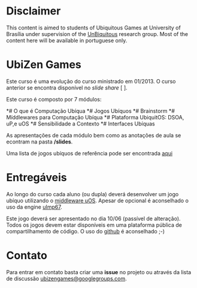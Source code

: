 Disclaimer
==========
This content is aimed to students of Ubiquitous Games at University of Brasília under supervision of the [UnBiquitous](www.unbiquitous.org) research group. Most of the content here will be available in portuguese only.


UbiZen Games
==========

Este curso é uma evolução do curso ministrado em 01/2013.
O curso anterior se encontra disponível no *slide share* [  ].

Este curso é composto por 7 módulos:

*# O que é Computação Ubíqua
*# Jogos Ubíquos
*# Brainstorm
*# Míddlewares para Computação Ubíqua
*# Plataforma UbiquitOS: DSOA, uP,e uOS
*# Sensibilidade a Contexto
*# Interfaces Ubíquas

As apresentações de cada módulo bem como as anotações de aula se econtram na pasta **/slides**.

Uma lista de jogos ubíquos de referência pode ser encontrada [aqui](https://github.com/nuk/ubizen_games/wiki/List-of-ubigames)

Entregáveis
===========

Ao longo do curso cada aluno (ou dupla) deverá desenvolver um jogo ubíquo utilizando o [middleware uOS](https://github.com/UnBiquitous/). Apesar de opcional é aconselhado o uso da engine [uImp67](https://github.com/matheuscscp/uImp67).

Este jogo deverá ser apresentado no dia 10/06 (passível de alteração).
Todos os jogos devem estar disponíveis em uma plataforma pública de compartilhamento de código. O uso do [github](www.github.com) é aconselhado ;-)


Contato
============

Para entrar em contato basta criar uma **issue** no projeto ou através da lista de discussão [ubizengames@googlegroups.com](mailto:ubizengames@googlegroups.com).
